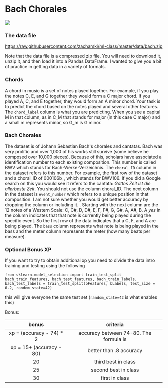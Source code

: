 # Bach Chorales

![](../labs/pics/bach.png)

### The data file

https://raw.githubusercontent.com/zacharski/ml-class/master/data/bach.zip

Note that the data file is a compressed zip file. You will need to download it, unzip it, and then load it into a Pandas DataFrame. I wanted to give you a bit of practice in getting data in a variety of formats.

### Chords

A chord in music is a set of notes played together. For example, if you play the notes C, E, and G together they would form a C major chord. If you played A, C, and E together, they would form an A minor chord. Your task is to predict the chord based on the notes played and several other features. The `chord_label` column is what you are predicting. When you see a capital M in that column, as in C_M that stands for major (in this case C major) and a small m represents minor, so G_m is G minor.

### Bach Chorales

The dataset is of Johann Sebastian Bach's chorales and cantatas. Bach was very prolific and over 1,000 of his works still survive (some believe he composed over 10,000 pieces). Because of this, scholars have associated a identification number to each existing composition. This number is called BWV which stands for Bach-Werke-Verzeichnis. The `choral_ID` column in the dataset refers to this number. For example, the first row of the dataset and a choral_ID of 000106b_, which   stands for BWV106. If you did a Google search on this you would see it refers to the cantata: *Gottes Zeit ist die allerbeste Zeit*. You should not use the column choral_ID. The next column in the dataset is `event_number` which refers to a unique position in that composition. I am not sure whether you would get better accuracy by dropping the column or including it. . Starting with the next column are the 12 notes of a Western Scale: C, C#, D, D#, E, F, F#, G, G#, A, A#, B. A *yes* in the column indicates that that note is currently being played during the specific event. So the first row of the data indicates that a C, F, and A are being played. The `bass` column represents what note is being played in the bass and the meter column represents the meter (how many beats per measure). 

### Optional Bonus XP

If you want to try to obtain additional xp you need to divide the data intro training and testing using the following

```
from sklearn.model_selection import train_test_split
bach_train_features, bach_test_features, bach_train_labels, bach_test_labels = train_test_split(bFeatures, bLabels, test_size = 0.2, random_state=42)
```

this will give everyone the same test set (`random_state=42` is what enables this)

Bonus:

| bonus                    | criteria                               |
|:------------------------:|:--------------------------------------:|
| xp = (accuracy - 74) * 2 | accuracy between 74-80. The formula is |
| xp = 15+ (accuracy - 80) | better than .8 accuracy                |
| 20                       | third best in class                    |
| 25                       | second best in class                   |
| 30                       | first in class                         |
